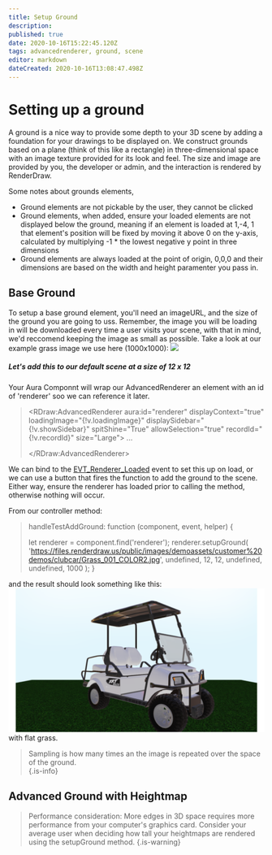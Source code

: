 ```yaml
---
title: Setup Ground
description: 
published: true
date: 2020-10-16T15:22:45.120Z
tags: advancedrenderer, ground, scene
editor: markdown
dateCreated: 2020-10-16T13:08:47.498Z
---
```


# Setting up a ground
A ground is a nice way to provide some depth to your 3D scene by adding a foundation for your drawings to be displayed on. We construct grounds based on a plane (think of this like a rectangle) in three-dimensional space with an image texture provided for its look and feel. The size and image are provided by you, the developer or admin, and the interaction is rendered by RenderDraw. 

Some notes about grounds elements,
- Ground elements are not pickable by the user, they cannot be clicked
- Ground elements, when added, ensure your loaded elements are not displayed below the ground, meaning if an element is loaded at 1,-4, 1 that element's position will be fixed by moving it above 0 on the y-axis, calculated by multiplying -1 * the lowest negative y point in three dimensions
- Ground elements are always loaded at the point of origin, 0,0,0 and their dimensions are based on the width and height paramenter you pass in. 
## Base Ground
To setup a base ground element, you'll need an imageURL, and the size of the ground you are going to uss. Remember, the image you will be loading in will be downloaded every time a user visits your scene, with that in mind, we'd reccomend keeping the image as small as possible. Take a look at our example grass image we use here (1000x1000):
<img src="https://files.renderdraw.us/public/images/demoassets/customer%20demos/clubcar/Grass_001_COLOR2.jpg" />

##### Let's add this to our default scene at a size of 12 x 12
Your Aura Componnt will wrap our AdvancedRenderer an element with an id of 'renderer' soo we can reference it later.
> <RDraw:AdvancedRenderer aura:id="renderer" displayContext="true"
>                                 loadingImage="{!v.loadingImage}" displaySidebar="{!v.showSidebar}" spitShine="True"
>                                 allowSelection="true" recordId="{!v.recordId}" size="Large">
>               ...                  
>                                 
></RDraw:AdvancedRenderer>

We can bind to the [EVT_Renderer_Loaded](/events/EVT_Renderer_Loaded) event to set this up on load, or we can use a button that fires the function to add the ground to the scene. Either way, ensure the renderer has loaded prior to calling the method, otherwise nothing will occur. 

From our controller method:
>  handleTestAddGround: function (component, event, helper) {
> 
> 	 let renderer = component.find('renderer');
> 	 renderer.setupGround(
> 'https://files.renderdraw.us/public/images/demoassets/customer%20demos/clubcar/Grass_001_COLOR2.jpg', undefined, 12, 12,
>             undefined, undefined, 1000
>         );
> }


and the result should look something like this:
![groundwith_golfcartflatgrass.png](/groundwith_golfcartflatgrass.png)
with flat grass. 

> Sampling is how many times an the image is repeated over the space of the ground.  
{.is-info}

## Advanced Ground with Heightmap
> Performance consideration:
More edges in 3D space requires more performance from your computer's graphics card. Consider your average user when deciding how tall your heightmaps are rendered using the setupGround method.
{.is-warning}
